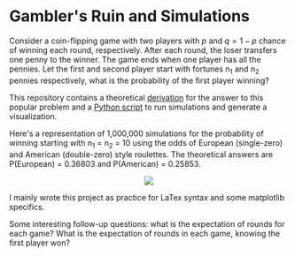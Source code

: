 # Gambler's Ruin and Simulations

Consider a coin-flipping game with two players with $p$ and $q = 1 - p$ chance of winning each round, respectively. After each round, the loser transfers one 
penny to the winner. The game ends when one player has all the pennies. Let the first and second player start with fortunes n<sub>1</sub> and n<sub>2</sub> pennies 
respectively, what is the probability of the first player winning?

This repository contains a theoretical [derivation](https://github.com/philipenzobui/gamblers-ruin/blob/main/GamblersRuin.pdf) for 
the answer to this popular problem and a [Python script](https://github.com/philipenzobui/gamblers-ruin/blob/main/GamblerRuinSimulations.py) to run simulations and
generate a visualization.

Here's a representation of 1,000,000 simulations for the probability of winning starting with n<sub>1</sub> = n<sub>2</sub> = 10 using the odds of European (single-zero)
and American (double-zero) style roulettes. The theoretical answers are P(European) = 0.36803 and P(American) = 0.25853.

<p align="center">
  <img src="https://github.com/philipenzobui/gamblers-ruin/assets/104658293/fa91d85d-5b6d-4b71-852f-79683373471e">
<p>
  
  
I mainly wrote this project as practice for LaTex syntax and some matplotlib specifics. 
  
Some interesting follow-up questions: what is the expectation of rounds for each game? What is the expectation of rounds in each game, knowing the first player won?
